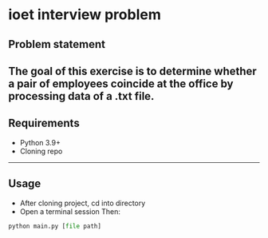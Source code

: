 # ioet interview problem

## Problem statement

The goal of this exercise is to determine whether a pair of employees coincide at the office by processing data of a .txt file.
---

## Requirements 

- Python 3.9+
- Cloning repo
---

## Usage

- After cloning project, cd into directory
- Open a terminal session
Then:
``` python
python main.py [file path] 
```





